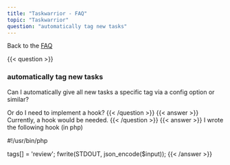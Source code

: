 ```yaml
---
title: "Taskwarrior - FAQ"
topic: "Taskwarrior"
question: "automatically tag new tasks"
---
```


Back to the [FAQ](/support/faq)

{{< question >}}
### automatically tag new tasks

Can I automatically give all new tasks a specific tag via a config option or similar?

Or do I need to implement a hook?
{{< /question >}}
{{< answer >}}
Currently, a hook would be needed.
{{< /question >}}
{{< answer >}}
I wrote the following hook (in php)

#!/usr/bin/php
<?php
$input = json_decode(fgets(STDIN));
$input->tags[] = 'review';
fwrite(STDOUT, json_encode($input));

{{< /answer >}}
